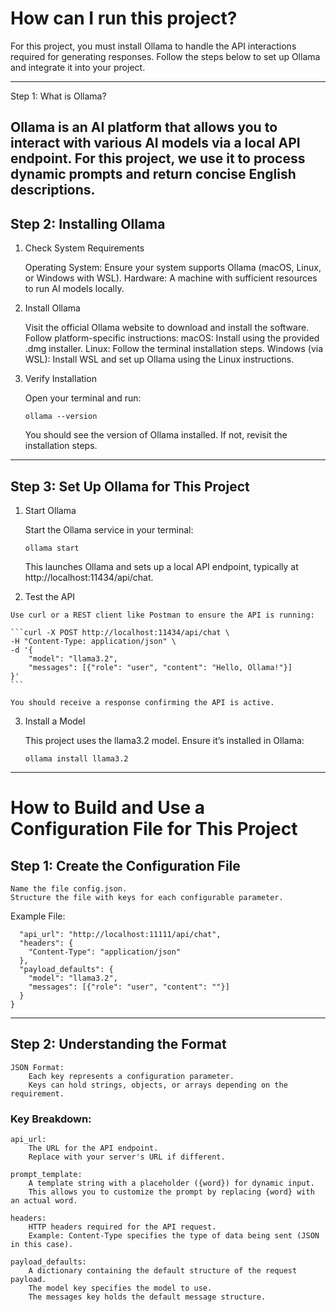 # How can I run this project?

For this project, you must install Ollama to handle the API interactions required for generating responses. Follow the steps below to set up Ollama and integrate it into your project.

---
Step 1: What is Ollama?

Ollama is an AI platform that allows you to interact with various AI models via a local API endpoint. For this project, we use it to process dynamic prompts and return concise English descriptions.
---
## Step 2: Installing Ollama
  1. Check System Requirements

      Operating System: Ensure your system supports Ollama (macOS, Linux, or Windows with WSL).
      Hardware: A machine with sufficient resources to run AI models locally.

  2. Install Ollama

      Visit the official Ollama website to download and install the software.
      Follow platform-specific instructions:
          macOS: Install using the provided .dmg installer.
          Linux: Follow the terminal installation steps.
          Windows (via WSL): Install WSL and set up Ollama using the Linux instructions.

  3. Verify Installation

      Open your terminal and run:

      ```ollama --version```

      You should see the version of Ollama installed. If not, revisit the installation steps.
---
## Step 3: Set Up Ollama for This Project
  1. Start Ollama

      Start the Ollama service in your terminal:
      ```
      ollama start
      ```
      This launches Ollama and sets up a local API endpoint, typically at http://localhost:11434/api/chat.

  2. Test the API

    Use curl or a REST client like Postman to ensure the API is running:

    ```curl -X POST http://localhost:11434/api/chat \
    -H "Content-Type: application/json" \
    -d '{
        "model": "llama3.2",
        "messages": [{"role": "user", "content": "Hello, Ollama!"}]
    }'
    ```

    You should receive a response confirming the API is active.

  3. Install a Model

      This project uses the llama3.2 model. Ensure it’s installed in Ollama:

      ```ollama install llama3.2```
---
# How to Build and Use a Configuration File for This Project
## Step 1: Create the Configuration File

    Name the file config.json.
    Structure the file with keys for each configurable parameter.

Example File:
```{
  "api_url": "http://localhost:11111/api/chat",
  "headers": {
    "Content-Type": "application/json"
  },
  "payload_defaults": {
    "model": "llama3.2",
    "messages": [{"role": "user", "content": ""}]
  }
}

```
---
## Step 2: Understanding the Format

    JSON Format:
        Each key represents a configuration parameter.
        Keys can hold strings, objects, or arrays depending on the requirement.

### Key Breakdown:

    api_url:
        The URL for the API endpoint.
        Replace with your server's URL if different.

    prompt_template:
        A template string with a placeholder ({word}) for dynamic input.
        This allows you to customize the prompt by replacing {word} with an actual word.

    headers:
        HTTP headers required for the API request.
        Example: Content-Type specifies the type of data being sent (JSON in this case).

    payload_defaults:
        A dictionary containing the default structure of the request payload.
        The model key specifies the model to use.
        The messages key holds the default message structure.